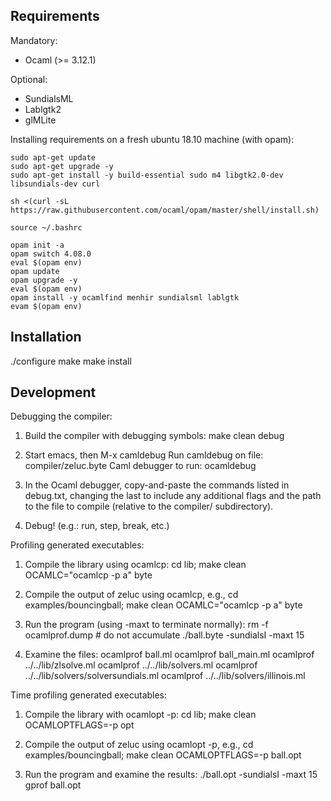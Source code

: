 Requirements
----------------------------------------------------------------------

  Mandatory:
   - Ocaml (>= 3.12.1)

  Optional:
   - SundialsML
   - Lablgtk2
   - glMLite

Installing requirements on a fresh ubuntu 18.10 machine (with opam):

```
sudo apt-get update
sudo apt-get upgrade -y
sudo apt-get install -y build-essential sudo m4 libgtk2.0-dev libsundials-dev curl

sh <(curl -sL https://raw.githubusercontent.com/ocaml/opam/master/shell/install.sh)

source ~/.bashrc

opam init -a
opam switch 4.08.0
eval $(opam env)
opam update
opam upgrade -y
eval $(opam env)
opam install -y ocamlfind menhir sundialsml lablgtk
evam $(opam env)
```

Installation
----------------------------------------------------------------------

  ./configure
  make
  make install


Development
----------------------------------------------------------------------

Debugging the compiler:

1. Build the compiler with debugging symbols:
      make clean debug

2. Start emacs, then
      M-x camldebug
      Run camldebug on file: compiler/zeluc.byte
      Caml debugger to run:  ocamldebug

3. In the Ocaml debugger, copy-and-paste the commands listed in debug.txt,
   changing the last to include any additional flags and the path to the
   file to compile (relative to the compiler/ subdirectory).

4. Debug! (e.g.: run, step, break, etc.)


Profiling generated executables:

1. Compile the library using ocamlcp:
      cd lib; make clean OCAMLC="ocamlcp -p a" byte

2. Compile the output of zeluc using ocamlcp, e.g.,
      cd examples/bouncingball; make clean OCAMLC="ocamlcp -p a" byte

3. Run the program (using -maxt to terminate normally):
      rm -f ocamlprof.dump # do not accumulate
      ./ball.byte -sundialsI -maxt 15

4. Examine the files:
      ocamlprof ball.ml
      ocamlprof ball_main.ml
      ocamlprof ../../lib/zlsolve.ml
      ocamlprof ../../lib/solvers.ml
      ocamlprof ../../lib/solvers/solversundials.ml
      ocamlprof ../../lib/solvers/illinois.ml


Time profiling generated executables:

1. Compile the library with ocamlopt -p:
      cd lib; make clean OCAMLOPTFLAGS=-p opt

2. Compile the output of zeluc using ocamlopt -p, e.g.,
      cd examples/bouncingball; make clean OCAMLOPTFLAGS=-p ball.opt

3. Run the program and examine the results:
      ./ball.opt -sundialsI -maxt 15
      gprof ball.opt
